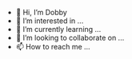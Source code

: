 - 👋 Hi, I’m Dobby
- 👀 I’m interested in ...
- 🌱 I’m currently learning ...
- 💞️ I’m looking to collaborate on ...
- 📫 How to reach me ...

<!---
Dobby/Dobby is a ✨ special ✨ repository because its `README.md` (this file) appears on your GitHub profile.
You can click the Preview link to take a look at your changes.
--->
